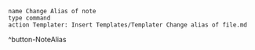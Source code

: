 ```button
name Change Alias of note
type command
action Templater: Insert Templates/Templater Change alias of file.md
```
^button-NoteAlias







